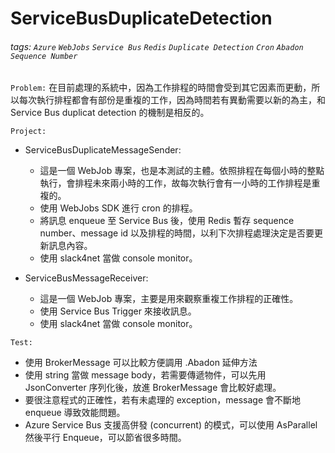 # ServiceBusDuplicateDetection
###### tags: `Azure` `WebJobs` `Service Bus` `Redis` `Duplicate Detection` `Cron` `Abadon` `Sequence Number`
`Problem:` 在目前處理的系統中，因為工作排程的時間會受到其它因素而更動，所以每次執行排程都會有部份是重複的工作，因為時間若有異動需要以新的為主，和 Service Bus duplicat detection 的機制是相反的。

`Project:`
- ServiceBusDuplicateMessageSender:
    - 這是一個 WebJob 專案，也是本測試的主體。依照排程在每個小時的整點執行，會排程未來兩小時的工作，故每次執行會有一小時的工作排程是重複的。
    - 使用 WebJobs SDK 進行 cron 的排程。
    - 將訊息 enqueue 至 Service Bus 後，使用 Redis 暫存 sequence number、message id 以及排程的時間，以利下次排程處理決定是否要更新訊息內容。
    - 使用 slack4net 當做 console monitor。

- ServiceBusMessageReceiver:
    - 這是一個 WebJob 專案，主要是用來觀察重複工作排程的正確性。
    - 使用 Service Bus Trigger 來接收訊息。
    - 使用 slack4net 當做 console monitor。

`Test:` 
- 使用 BrokerMessage 可以比較方便調用 .Abadon 延伸方法
- 使用 string 當做 message body，若需要傳遞物件，可以先用 JsonConverter 序列化後，放進 BrokerMessage 會比較好處理。
- 要很注意程式的正確性，若有未處理的 exception，message 會不斷地 enqueue 導致效能問題。
- Azure Service Bus 支援高併發 (concurrent) 的模式，可以使用 AsParallel 然後平行 Enqueue，可以節省很多時間。